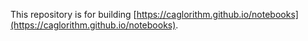 This repository is for building [https://caglorithm.github.io/notebooks](https://caglorithm.github.io/notebooks).